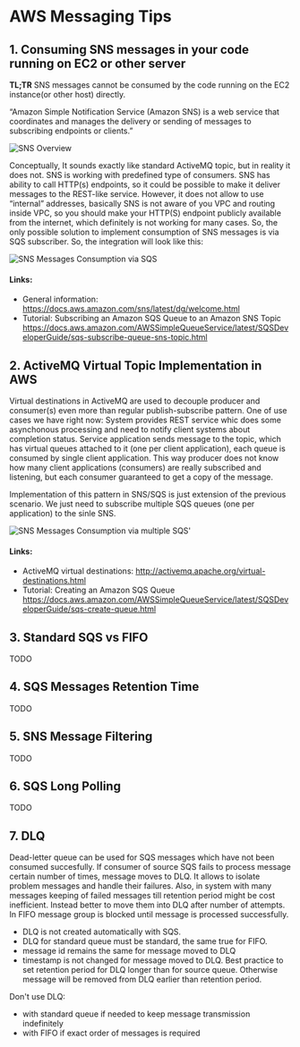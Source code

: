# AWS Messaging Tips

## 1. Consuming SNS messages in your code running on EC2 or other server

**TL;TR** SNS messages cannot be consumed by the code running on the EC2 instance(or other host) directly.

“Amazon Simple Notification Service (Amazon SNS) is a web service that coordinates and manages the delivery or sending of messages to subscribing endpoints or clients.” 

![SNS Overview](https://github.com/szaitsev/aws-notes/blob/master/aws-messaging/images/img10.png)

Conceptually, It sounds exactly like standard ActiveMQ topic, but in reality it does not. SNS is working with predefined type of consumers. 
SNS has ability to call HTTP(s) endpoints, so it could be possible to make it deliver messages to the REST-like service. However, it does not allow to use “internal” addresses, basically SNS is not aware of you VPC and routing inside VPC, so you should make your HTTP(S) endpoint publicly available from the internet, which definitely is not working for many cases.
So, the only possible solution to implement consumption of SNS messages is via SQS subscriber. So, the integration will look like this:

![SNS Messages Consumption via SQS](https://github.com/szaitsev/aws-notes/blob/master/aws-messaging/images/img20.png)

#### Links:
- General information:  https://docs.aws.amazon.com/sns/latest/dg/welcome.html
- Tutorial: Subscribing an Amazon SQS Queue to an Amazon SNS Topic https://docs.aws.amazon.com/AWSSimpleQueueService/latest/SQSDeveloperGuide/sqs-subscribe-queue-sns-topic.html

## 2. ActiveMQ Virtual Topic Implementation in AWS

Virtual destinations in ActiveMQ are used to decouple producer and consumer(s) even more than regular publish-subscribe pattern.
One of use cases we have right now: 
System provides REST service whic does some asynchonous processing and need to notify client systems about completion status. Service application sends message to the topic, which has virtual queues attached to it (one per client application), each queue is consumed by single client application. This way producer does not know how many client applications (consumers) are really subscribed and listening, but each consumer guaranteed to get a copy of the message.

Implementation of this pattern in SNS/SQS is just extension of the previous scenario. We just need to subscribe multiple SQS queues (one per application) to the sinle SNS.

![SNS Messages Consumption via multiple SQS'](https://github.com/szaitsev/aws-notes/blob/master/aws-messaging/images/img30.png)

#### Links:
- ActiveMQ virtual destinations: http://activemq.apache.org/virtual-destinations.html
- Tutorial: Creating an Amazon SQS Queue https://docs.aws.amazon.com/AWSSimpleQueueService/latest/SQSDeveloperGuide/sqs-create-queue.html
  
## 3. Standard SQS vs FIFO
TODO

## 4. SQS Messages Retention Time
TODO

## 5. SNS Message Filtering
TODO

## 6. SQS Long Polling 
TODO

## 7. DLQ
Dead-letter queue can be used for SQS messages which have not been consumed succesfully. If consumer of source SQS fails to process message certain number of times, message moves to DLQ. It allows to isolate problem messages and handle their failures. Also, in system with many messages keeping of failed messages till retention period might be cost inefficient. Instead better to move them into DLQ after number of attempts. In FIFO message group is blocked until message is processed successfully. 

* DLQ is not created automatically with SQS. 
* DLQ for standard queue must be standard, the same true for FIFO. 
* message id remains the same for message moved to DLQ
* timestamp is not changed for message moved to DLQ. Best practice to set retention period for DLQ longer than for source queue. Otherwise message will be removed from DLQ earlier than retention period.

Don't use DLQ:
* with standard queue if needed to keep message transmission indefinitely  
* with FIFO if exact order of messages is required



